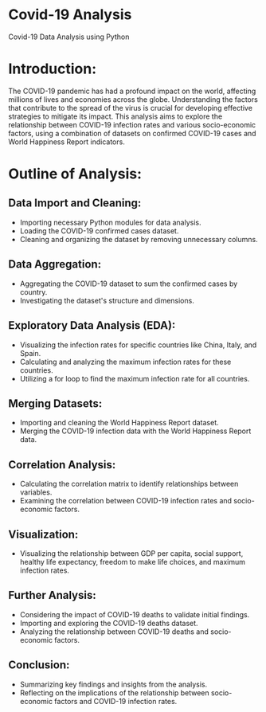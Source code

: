 # Covid-19 Analysis
Covid-19 Data Analysis using Python

# Introduction:

The COVID-19 pandemic has had a profound impact on the world, affecting millions of lives and economies across the globe. Understanding the factors that contribute to the spread of the virus is crucial for developing effective strategies to mitigate its impact. This analysis aims to explore the relationship between COVID-19 infection rates and various socio-economic factors, using a combination of datasets on confirmed COVID-19 cases and World Happiness Report indicators.

# Outline of Analysis:

## Data Import and Cleaning:
  - Importing necessary Python modules for data analysis.
  - Loading the COVID-19 confirmed cases dataset.
  - Cleaning and organizing the dataset by removing unnecessary columns.

## Data Aggregation:
  - Aggregating the COVID-19 dataset to sum the confirmed cases by country.
  - Investigating the dataset's structure and dimensions.

## Exploratory Data Analysis (EDA):
  - Visualizing the infection rates for specific countries like China, Italy, and Spain.
  - Calculating and analyzing the maximum infection rates for these countries.
  - Utilizing a for loop to find the maximum infection rate for all countries.

## Merging Datasets:
  - Importing and cleaning the World Happiness Report dataset.
  - Merging the COVID-19 infection data with the World Happiness Report data.

## Correlation Analysis:
  - Calculating the correlation matrix to identify relationships between variables.
  - Examining the correlation between COVID-19 infection rates and socio-economic factors.

## Visualization:
  - Visualizing the relationship between GDP per capita, social support, healthy life expectancy, freedom to make life choices, and maximum infection rates.

## Further Analysis:
  - Considering the impact of COVID-19 deaths to validate initial findings.
  - Importing and exploring the COVID-19 deaths dataset.
  - Analyzing the relationship between COVID-19 deaths and socio-economic factors.

## Conclusion:
  - Summarizing key findings and insights from the analysis.
  - Reflecting on the implications of the relationship between socio-economic factors and COVID-19 infection rates.
